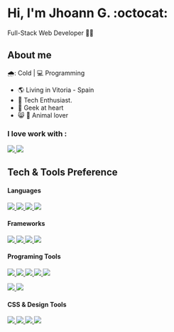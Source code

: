 # Hi, I'm Jhoann G. :octocat:

Full-Stack Web Developer  :man_technologist:

## About me 

🌧️: Cold | :computer: Programming

- :earth_americas: Living in Vitoria - Spain
- :gem: Tech Enthusiast.
-  :revolving_hearts: Geek at heart
-  :smile_cat: :dog: Animal lover

### I love work with :
<a href="https://github.com/Jegdjegd">
  <img src="https://img.shields.io/badge/Windows-B8B8B8?style=for-the-badge&logo=windows&logoColor=blue">
</a>

<a href="https://github.com/Jegdjegd">
  <img src="https://img.shields.io/badge/React-0050e6?style=for-the-badge&logo=react&logoColor=white">
</a>


## Tech & Tools Preference

#### Languages
<a href="https://github.com/Jegdjegd">
  <img src="https://img.shields.io/badge/HTML5-E34F26?style=for-the-badge&logo=html5&logoColor=white"> <img src="https://img.shields.io/badge/CSS3-1572B6?style=for-the-badge&logo=css3&logoColor=white">
</a>
<a href="https://github.com/Jegdjegd">
  <img src="https://img.shields.io/badge/JavaScript-F7DF1E?style=for-the-badge&logo=javascript&logoColor=black">
</a>
<a href="https://github.com/Jegdjegd">
  <img src="https://img.shields.io/badge/Python-0EC94D?style=for-the-badge&logo=python&logoColor=white">
</a>

#### Frameworks
<a href="https://github.com/Jegdjegd"> 
	<img src="https://img.shields.io/badge/React-20232A?style=for-the-badge&logo=react&logoColor=61DAFB"> 
</a> 
<a href="https://github.com/Jegdjegd">
	<img src="https://img.shields.io/badge/Gatsby-663399?style=for-the-badge&logo=gatsby&logoColor=white">
</a>
<a href="https://github.com/Jegdjegd">
  <img src="https://img.shields.io/badge/next.js-000000?style=for-the-badge&logo=next-dot-js&logoColor=white">
</a>

<a href="https://github.com/Jegdjegd">
  <img src="https://img.shields.io/badge/GraphQl-E10098?style=for-the-badge&logo=graphql&logoColor=white">
</a>

#### Programing Tools
<a href="https://github.com/Jegdjegd">
  <img src="https://img.shields.io/badge/GitHub-100000?style=for-the-badge&logo=github&logoColor=white"> <img src="https://img.shields.io/badge/Git-F05032?style=for-the-badge&logo=git&logoColor=white">
</a>
<a href="https://github.com/Jegdjegd">
  <img src="https://img.shields.io/badge/Node.js-43853D?style=for-the-badge&logo=node-dot-js&logoColor=white">
</a>
<a href="https://github.com/Jegdjegd">
  <img src="https://img.shields.io/badge/Postman-FF6C37?style=for-the-badge&logo=Postman&logoColor=white">
</a>
<a href="https://github.com/Jegdjegd">
  <img src="https://img.shields.io/badge/VSCode-0078D4?style=for-the-badge&logo=visual%20studio%20code&logoColor=white">
</a>

<a href="https://github.com/Jegdjegd"> <img src="https://img.shields.io/badge/npm-CB3837?style=for-the-badge&logo=npm&logoColor=white"> 
</a> <a href="https://github.com/Jegdjegd">
	<img src="https://img.shields.io/badge/Yarn-2C8EBB?style=for-the-badge&logo=yarn&logoColor=white">
</a>

#### CSS & Design Tools
<a href="https://github.com/Jegdjegd">
  <img src="https://img.shields.io/badge/styled--components-4700c2?style=for-the-badge&logo=styled-components&logoColor=white"> 
</a> <a href="https://github.com/Jegdjegd">	
  <img src="https://img.shields.io/badge/Sass-CC6699?style=for-the-badge&logo=sass&logoColor=white">
</a>
<a href="https://github.com/Jegdjegd">
  <img src="https://img.shields.io/badge/Tailwind_CSS-38B2AC?style=for-the-badge&logo=tailwind-css&logoColor=white">
</a>
<a href="https://github.com/Jegdjegd">
  <img src="https://img.shields.io/badge/Bootstrap-563D7C?style=for-the-badge&logo=bootstrap&logoColor=white">
</a>
